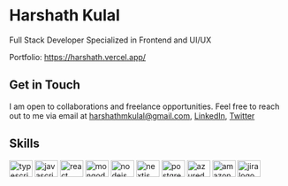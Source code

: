 # Harshath Kulal

Full Stack Developer Specialized in Frontend and UI/UX

Portfolio: https://harshath.vercel.app/

## Get in Touch

I am open to collaborations and freelance opportunities. Feel free to reach out to me via email at harshathmkulal@gmail.com, [LinkedIn](https://www.linkedin.com/in/harshath-kulal-ba078b209), [Twitter](https://x.com/HxrshxK)


## Skills

<div align="left">
  <img src="https://cdn.jsdelivr.net/gh/devicons/devicon/icons/typescript/typescript-plain.svg" height="30" width="42" alt="typescript logo"  />
  <img src="https://cdn.jsdelivr.net/gh/devicons/devicon/icons/javascript/javascript-original.svg" height="30" width="42" alt="javascript logo"  />
  <img src="https://cdn.jsdelivr.net/gh/devicons/devicon/icons/react/react-original.svg" height="30" width="42" alt="react logo"  />
  <img src="https://cdn.jsdelivr.net/gh/devicons/devicon/icons/mongodb/mongodb-original.svg" height="30" width="42" alt="mongodb logo"  />
  <img src="https://cdn.jsdelivr.net/gh/devicons/devicon/icons/nodejs/nodejs-original.svg" height="30" width="42" alt="nodejs logo"  />
  <img src="https://cdn.jsdelivr.net/gh/devicons/devicon@latest/icons/nextjs/nextjs-original.svg" height="30" width="42" alt="nextjs logo" />
  <img src="https://cdn.jsdelivr.net/gh/devicons/devicon@latest/icons/postgresql/postgresql-original.svg" height="30" width="42" alt="postgresql logo" />
  <img src="https://cdn.jsdelivr.net/gh/devicons/devicon@latest/icons/azuredevops/azuredevops-original.svg" height="30" width="42" alt="azuredevops logo" />
  <img src="https://cdn.jsdelivr.net/gh/devicons/devicon@latest/icons/amazonwebservices/amazonwebservices-original-wordmark.svg" height="30" width="42" alt="amazonwebservices logo" />
  <img src="https://cdn.jsdelivr.net/gh/devicons/devicon@latest/icons/jira/jira-original.svg" height="30" width="42" alt="jira logo" />
</div>
